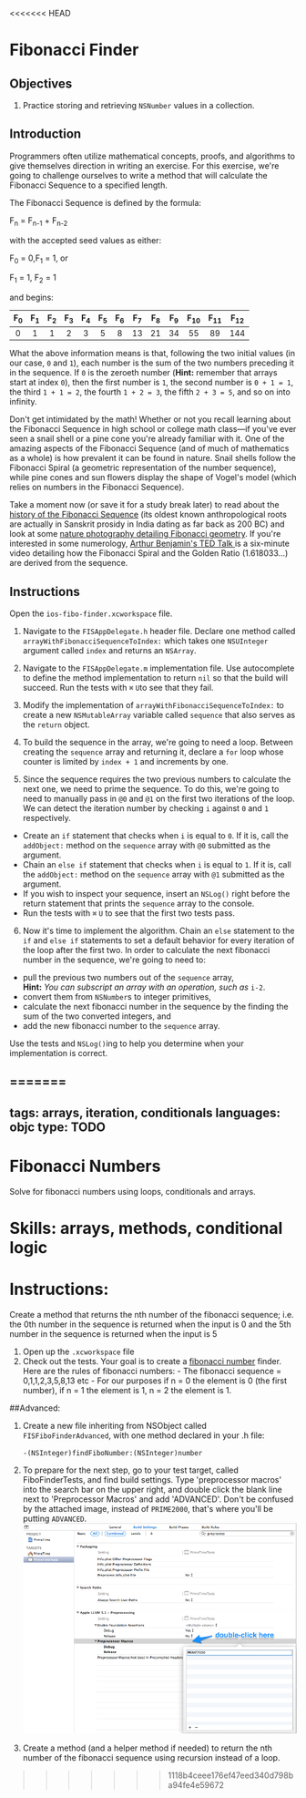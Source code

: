 <<<<<<< HEAD
# Fibonacci Finder

## Objectives

1. Practice storing and retrieving `NSNumber` values in a collection.

## Introduction 

Programmers often utilize mathematical concepts, proofs, and algorithms to give themselves direction in writing an exercise. For this exercise, we're going to challenge ourselves to write a method that will calculate the Fibonacci Sequence to a specified length.

The Fibonacci Sequence is defined by the formula:

F<sub>n</sub> = F<sub>n-1</sub> + F<sub>n-2</sub>

with the accepted seed values as either:

F<sub>0</sub> = 0,F<sub>1</sub> = 1, or

F<sub>1</sub> = 1, F<sub>2</sub> = 1

and begins:

| F<sub>0</sub> | F<sub>1</sub> | F<sub>2</sub> | F<sub>3</sub> | F<sub>4</sub> | F<sub>5</sub> | F<sub>6</sub> | F<sub>7</sub> | F<sub>8</sub> | F<sub>9</sub> | F<sub>10</sub> | F<sub>11</sub> |  F<sub>12</sub> |
|:-------------:|:-------------:|:-------------:|:-------------:|:-------------:|:-------------:|:-------------:|:-------------:|:-------------:|:-------------:|:-------------:|:-------------:|:-------------:|
| 0 | 1 | 1 | 2 | 3 | 5 | 8 | 13 | 21 | 34 | 55 | 89 | 144 |

What the above information means is that, following the two initial values (in our case, `0` and `1`), each number is the sum of the two numbers preceding it in the sequence. If `0` is the zeroeth number (**Hint:** remember that arrays start at index `0`), then the first number is `1`, the second number is `0 + 1 = 1`, the third `1 + 1 = 2`, the fourth `1 + 2 = 3`, the fifth `2 + 3 = 5`, and so on into infinity.

Don't get intimidated by the math! Whether or not you recall learning about the Fibonacci Sequence in high school or college math class—if you've ever seen a snail shell or a pine cone you're already familiar with it. One of the amazing aspects of the Fibonacci Sequence (and of much of mathematics as a whole) is how prevalent it can be found in nature. Snail shells follow the Fibonacci Spiral (a geometric representation of the number sequence), while pine cones and sun flowers display the shape of Vogel's model (which relies on numbers in the Fibonacci Sequence).

Take a moment now (or save it for a study break later) to read about the [history of the Fibonacci Sequence](http://en.wikipedia.org/wiki/Fibonacci_number) (its oldest known anthropological roots are actually in Sanskrit prosidy in India dating as far back as 200 BC) and look at some [nature photography detailing Fibonacci geometry](http://www.inspirationgreen.com/fibonacci-sequence-in-nature.html). If you're interested in some numerology, [Arthur Benjamin's TED Talk ](https://www.youtube.com/watch?v=SjSHVDfXHQ4)is a six-minute video detailing how the Fibonacci Spiral and the Golden Ratio (1.618033...) are derived from the sequence.

## Instructions

Open the `ios-fibo-finder.xcworkspace` file.

1. Navigate to the `FISAppDelegate.h` header file. Declare one method called `arrayWithFibonacciSequenceToIndex:` which takes one `NSUInteger` argument called `index` and returns an `NSArray`.

2. Navigate to the `FISAppDelegate.m` implementation file. Use autocomplete to define the method implementation to return `nil` so that the build will succeed. Run the tests with `⌘` `U`to see that they fail.

3. Modify the implementation of `arrayWithFibonacciSequenceToIndex:` to create a new `NSMutableArray` variable called `sequence` that also serves as the `return` object.

4. To build the sequence in the array, we're going to need a loop. Between creating the `sequence` array and returning it, declare a `for` loop whose counter is limited by `index + 1` and increments by one.

5. Since the sequence requires the two previous numbers to calculate the next one, we need to prime the sequence. To do this, we're going to need to manually pass in `@0` and `@1` on the first two iterations of the loop. We can detect the iteration number by checking `i` against `0` and `1` respectively.
  * Create an `if` statement that checks when `i` is equal to `0`. If it is, call the `addObject:` method on the `sequence` array with `@0` submitted as the argument.
  * Chain an `else if` statement that checks when `i` is equal to `1`. If it is, call the `addObject:` method on the `sequence` array with `@1` submitted as the argument.
  * If you wish to inspect your sequence, insert an `NSLog()` right before the return statement that prints the `sequence` array to the console.
  * Run the tests with `⌘` `U` to see that the first two tests pass.

6. Now it's time to implement the algorithm. Chain an `else` statement to the `if` and `else if` statements to set a default behavior for every iteration of the loop after the first two. In order to calculate the next fibonacci number in the sequence, we're going to need to:
  * pull the previous two numbers out of the `sequence` array,  
  **Hint:** *You can subscript an array with an operation, such as* `i-2`.
  * convert them from `NSNumber`s to integer primitives, 
  * calculate the next fibonacci number in the sequence by the finding the sum of the two converted integers, and 
  * add the new fibonacci number to the `sequence` array.  
  
  Use the tests and `NSLog()`ing to help you determine when your implementation is correct.


=======
---
  tags: arrays, iteration, conditionals
  languages: objc
  type: TODO
---
# Fibonacci Numbers
Solve for fibonacci numbers using loops, conditionals and arrays.

# Skills: arrays, methods, conditional logic
# Instructions: 
Create a method that returns the nth number of the fibonacci sequence; i.e. the 0th number in the sequence is returned when the input is 0 and the 5th number in the sequence is returned when the input is 5
  1. Open up the `.xcworkspace` file
  2. Check out the tests. Your goal is to create a [fibonacci number](http://www.mathsisfun.com/numbers/fibonacci-sequence.html) finder. Here are the rules of fibonacci numbers:
    - The fibonacci sequence = 0,1,1,2,3,5,8,13 etc 
    - For our purposes if n = 0 the element is 0 (the first number), if n = 1 the element is 1, n = 2 the element is 1.

##Advanced:
1. Create a new file inheriting from NSObject called `FISFiboFinderAdvanced`,
   with one method declared in your .h file:

    ```objc
    -(NSInteger)findFiboNumber:(NSInteger)number
    ```

2. To prepare for the next step, go to your test target, called FiboFinderTests, and find build settings. Type 'preprocessor macros' into the search bar on the upper right, and double click the blank line next to 'Preprocessor Macros' and add 'ADVANCED'. Don't be confused by the attached image, instead of `PRIME2000`, that's where you'll be putting `ADVANCED`. 
![preprocessor_skitch](preprocessor_macro_ss2.png)
3. Create a method (and a helper method if needed) to return the nth number of the fibonacci sequence using recursion instead of a loop.
>>>>>>> 1118b4ceee176ef47eed340d798ba94fe4e59672
